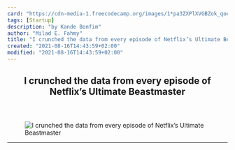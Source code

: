 ```yaml
---
card: "https://cdn-media-1.freecodecamp.org/images/1*pa3ZXPlXVGBZok_qoexcIQ.jpeg"
tags: [Startup]
description: "by Kande Bonfim"
author: "Milad E. Fahmy"
title: "I crunched the data from every episode of Netflix’s Ultimate Beastmaster"
created: "2021-08-16T14:43:59+02:00"
modified: "2021-08-16T14:43:59+02:00"
---
```

<div class="site-wrapper">
<main id="site-main" class="site-main outer">
<div class="inner">
<article class="post-full post tag-startup tag-tech tag-data-science tag-life-lessons tag-sports ">
<header class="post-full-header">
<h1 class="post-full-title">I crunched the data from every episode of Netflix’s Ultimate Beastmaster</h1>
</header>
<figure class="post-full-image">
<picture>
<source media="(max-width: 700px)" sizes="1px" srcset="data:image/gif;base64,R0lGODlhAQABAIAAAAAAAP///yH5BAEAAAAALAAAAAABAAEAAAIBRAA7 1w">
<source media="(min-width: 701px)" sizes="(max-width: 800px) 400px,
(max-width: 1170px) 700px,
1400px" srcset="https://cdn-media-1.freecodecamp.org/images/1*pa3ZXPlXVGBZok_qoexcIQ.jpeg 300w,
https://cdn-media-1.freecodecamp.org/images/1*pa3ZXPlXVGBZok_qoexcIQ.jpeg 600w,
https://cdn-media-1.freecodecamp.org/images/1*pa3ZXPlXVGBZok_qoexcIQ.jpeg 1000w,
https://cdn-media-1.freecodecamp.org/images/1*pa3ZXPlXVGBZok_qoexcIQ.jpeg 2000w">
<img onerror="this.style.display='none'" src="https://cdn-media-1.freecodecamp.org/images/1*pa3ZXPlXVGBZok_qoexcIQ.jpeg" alt="I crunched the data from every episode of Netflix’s Ultimate Beastmaster">
</picture>
</figure>
<section class="post-full-content">
<div class="post-content medium-migrated-article">
</div>
<hr>
</section>
</article>
</div>
</main>
</div>
<!-- Google Tag Manager (noscript) -->
<!-- End Google Tag Manager (noscript) -->
